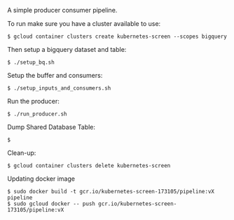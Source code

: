 A simple producer consumer pipeline.

To run make sure you have a cluster available to use:

    $ gcloud container clusters create kubernetes-screen --scopes bigquery

Then setup a bigquery dataset and table:

    $ ./setup_bq.sh

Setup the buffer and consumers:
    
    $ ./setup_inputs_and_consumers.sh

Run the producer:

    $ ./run_producer.sh

Dump Shared Database Table:
    
    $

Clean-up:

    $ gcloud container clusters delete kubernetes-screen

Updating docker image

    $ sudo docker build -t gcr.io/kubernetes-screen-173105/pipeline:vX pipeline
    $ sudo gcloud docker -- push gcr.io/kubernetes-screen-173105/pipeline:vX